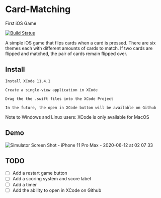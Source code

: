# Card-Matching
First iOS Game


[![Build Status](https://travis-ci.org/sindresorhus/pageres.svg?branch=master)](https://travis-ci.org/sindresorhus/pageres) 

A simple iOS game that flips cards when a card is pressed. There are six themes each with different amounts of cards to match. If two cards are flipped and matched, the pair of cards remain flipped over.


## Install

```
Install XCode 11.4.1 

Create a single-view application in XCode

Drag the the .swift files into the XCode Project

In the future, the open in XCode button will be available on Github
```

Note to Windows and Linux users: XCode is only available for MacOS

## Demo


![Simulator Screen Shot - iPhone 11 Pro Max - 2020-06-12 at 02 07 33](https://user-images.githubusercontent.com/26934695/84486346-279b3400-ac52-11ea-93cc-9ca7a21e721e.png)

## TODO
- [ ] Add a restart game button
- [ ] Add a scoring system and score label
- [ ] Add a timer
- [ ] Add the ability to open in XCode on Github
